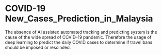 # COVID-19 New_Cases_Prediction_in_Malaysia
The absence of AI assisted automated tracking and predicting system is the cause of the wide spread of COVID-19 pandemic. Therefore the usage of deep learning to predict the daily COVID cases to determine if travel bans should be imposed or rescinded.

